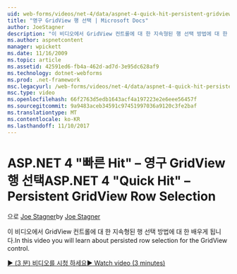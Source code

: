 ```yaml
---
uid: web-forms/videos/net-4/data/aspnet-4-quick-hit-persistent-gridview-row-selection
title: "영구 GridView 행 선택 | Microsoft Docs"
author: JoeStagner
description: "이 비디오에서 GridView 컨트롤에 대 한 지속형된 행 선택 방법에 대 한 배우게 됩니다."
ms.author: aspnetcontent
manager: wpickett
ms.date: 11/16/2009
ms.topic: article
ms.assetid: 42591ed6-fb4a-462d-ad7d-3e95dc628af9
ms.technology: dotnet-webforms
ms.prod: .net-framework
msc.legacyurl: /web-forms/videos/net-4/data/aspnet-4-quick-hit-persistent-gridview-row-selection
msc.type: video
ms.openlocfilehash: 66f2763d5edb1643acf4a197223e2e6eee56457f
ms.sourcegitcommit: 9a9483aceb34591c97451997036a9120c3fe2baf
ms.translationtype: MT
ms.contentlocale: ko-KR
ms.lasthandoff: 11/10/2017
---
```

<a name="aspnet-4-quick-hit--persistent-gridview-row-selection"></a><span data-ttu-id="a8666-103">ASP.NET 4 "빠른 Hit" – 영구 GridView 행 선택</span><span class="sxs-lookup"><span data-stu-id="a8666-103">ASP.NET 4 "Quick Hit" – Persistent GridView Row Selection</span></span>
====================
<span data-ttu-id="a8666-104">으로 [Joe Stagner](https://github.com/JoeStagner)</span><span class="sxs-lookup"><span data-stu-id="a8666-104">by [Joe Stagner](https://github.com/JoeStagner)</span></span>

<span data-ttu-id="a8666-105">이 비디오에서 GridView 컨트롤에 대 한 지속형된 행 선택 방법에 대 한 배우게 됩니다.</span><span class="sxs-lookup"><span data-stu-id="a8666-105">In this video you will learn about persisted row selection for the GridView control.</span></span> 

[<span data-ttu-id="a8666-106">&#9654; (3 분) 비디오를 시청 하세요</span><span class="sxs-lookup"><span data-stu-id="a8666-106">&#9654; Watch video (3 minutes)</span></span>](https://channel9.msdn.com/Blogs/ASP-NET-Site-Videos/aspnet-4-quick-hit-persistent-gridview-row-selection)
